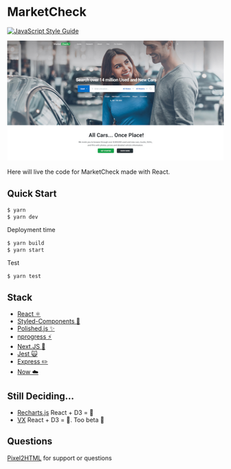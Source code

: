 # MarketCheck


[![JavaScript Style Guide](https://cdn.rawgit.com/standard/standard/master/badge.svg)](https://github.com/standard/standard)

[![Demo](web.jpg)](#stack)

Here will live the code for MarketCheck made with React.

## Quick Start

```
$ yarn
$ yarn dev
```

Deployment time

```
$ yarn build
$ yarn start
```

Test

```
$ yarn test
```

## Stack

* [React ⚛️](https://facebook.github.io/react/)
* [Styled-Components 💅](https://www.styled-components.com)
* [Polished.js ✨](https://polished.js.org)
* [nprogress ⚡️](http://ricostacruz.com/nprogress/)
* [Next.JS 💨](https://zeit.co/blog/next3-preview)
* [Jest 🙀](https://facebook.github.io/jest/)
* [Express ✏️](https://expressjs.com)
* [Now ☁️](https://zeit.co/now)

## Still Deciding...

* [Recharts.js](http://recharts.org/#/en-US) React + D3 = 🐶
* [VX](https://github.com/hshoff/vx) React + D3 = 🦄. Too beta 🤔

## Questions

[Pixel2HTML](https://pixel2html.com/) for support or questions
